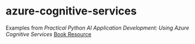 # azure-cognitive-services

Examples from *Practical Python AI Application Development: Using Azure Cognitive Services*
[Book Resource](https://deepmind.com.tw/?page_id=3929)

